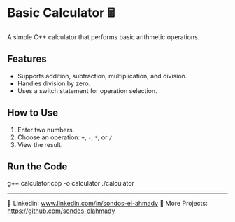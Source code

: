# Basic Calculator 🖩
A simple C++ calculator that performs basic arithmetic operations.

## Features
- Supports addition, subtraction, multiplication, and division.
- Handles division by zero.
- Uses a switch statement for operation selection.

## How to Use
1. Enter two numbers.
2. Choose an operation: `+`, `-`, `*`, or `/`.
3. View the result.

## Run the Code
g++ calculator.cpp -o calculator
./calculator

---
🔗 Linkedin: www.linkedin.com/in/sondos-el-ahmady
📂 More Projects: https://github.com/sondos-elahmady
